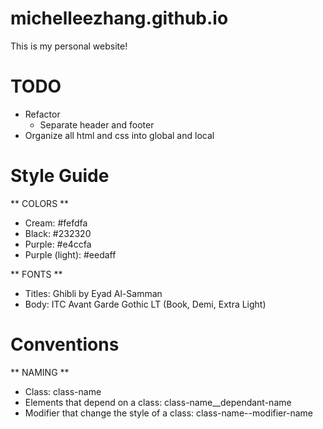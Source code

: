 # michelleezhang.github.io
This is my personal website! 

# TODO
- Refactor
    - Separate header and footer
- Organize all html and css into global and local

# Style Guide
** COLORS **
* Cream: #fefdfa
* Black: #232320
* Purple: #e4ccfa
* Purple (light): #eedaff

** FONTS **
* Titles: Ghibli by Eyad Al-Samman
* Body: ITC Avant Garde Gothic LT (Book, Demi, Extra Light)

# Conventions
** NAMING **
* Class: class-name
* Elements that depend on a class: class-name__dependant-name
* Modifier that change the style of a class: class-name--modifier-name